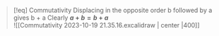 >[!eq] Commutativity
>Displacing in the opposite order b followed by a gives  b + a
>Clearly **$a+b = b+a$**
><br>
>![[Commutativity 2023-10-19 21.35.16.excalidraw | center |400]]